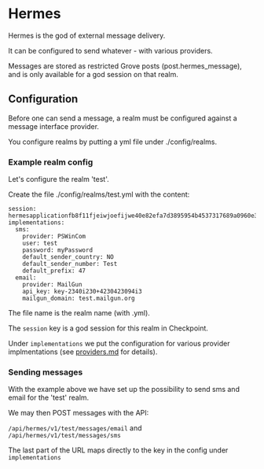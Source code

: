 Hermes
======

Hermes is the god of external message delivery.

It can be configured to send whatever - with various providers.

Messages are stored as restricted Grove posts (post.hermes_message), and is only available for a god session on that realm.

## Configuration

Before one can send a message, a realm must be configured against a message interface provider.

You configure realms by putting a yml file under ./config/realms.

### Example realm config

Let's configure the realm 'test'.

Create the file ./config/realms/test.yml with the content:

  ```
  session: hermesapplicationfb8f11fjeiwjoefijwe40e82efa7d3895954b4537317689a0960e35c67076
  implementations:
    sms:
      provider: PSWinCom
      user: test
      password: myPassword
      default_sender_country: NO
      default_sender_number: Test
      default_prefix: 47
    email:
      provider: MailGun
      api_key: key-2340i230+4230423094i3
      mailgun_domain: test.mailgun.org

  ```

The file name is the realm name (with .yml).

The ``session`` key is a god session for this realm in Checkpoint.

Under ``implementations`` we put the configuration for various provider implmentations (see [providers.md](./providers.md) for details).

### Sending messages

With the example above we have set up the possibility to send sms and email for the 'test' realm.

We may then POST messages with the API:

``/api/hermes/v1/test/messages/email`` and ``/api/hermes/v1/test/messages/sms``

The last part of the URL maps directly to the key in the config under ``implementations``
